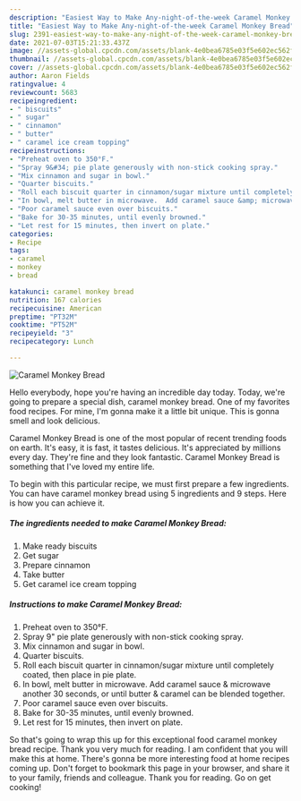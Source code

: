 ```yaml
---
description: "Easiest Way to Make Any-night-of-the-week Caramel Monkey Bread"
title: "Easiest Way to Make Any-night-of-the-week Caramel Monkey Bread"
slug: 2391-easiest-way-to-make-any-night-of-the-week-caramel-monkey-bread
date: 2021-07-03T15:21:33.437Z
image: //assets-global.cpcdn.com/assets/blank-4e0bea6785e03f5e602ec562f230caae08da540cada707380b4fe1bbebba43da.png
thumbnail: //assets-global.cpcdn.com/assets/blank-4e0bea6785e03f5e602ec562f230caae08da540cada707380b4fe1bbebba43da.png
cover: //assets-global.cpcdn.com/assets/blank-4e0bea6785e03f5e602ec562f230caae08da540cada707380b4fe1bbebba43da.png
author: Aaron Fields
ratingvalue: 4
reviewcount: 5683
recipeingredient:
- " biscuits"
- " sugar"
- " cinnamon"
- " butter"
- " caramel ice cream topping"
recipeinstructions:
- "Preheat oven to 350°F."
- "Spray 9&#34; pie plate generously with non-stick cooking spray."
- "Mix cinnamon and sugar in bowl."
- "Quarter biscuits."
- "Roll each biscuit quarter in cinnamon/sugar mixture until completely coated, then place in pie plate."
- "In bowl, melt butter in microwave.  Add caramel sauce &amp; microwave another 30 seconds, or until butter &amp; caramel can be blended together."
- "Poor caramel sauce even over biscuits."
- "Bake for 30-35 minutes, until evenly browned."
- "Let rest for 15 minutes, then invert on plate."
categories:
- Recipe
tags:
- caramel
- monkey
- bread

katakunci: caramel monkey bread 
nutrition: 167 calories
recipecuisine: American
preptime: "PT32M"
cooktime: "PT52M"
recipeyield: "3"
recipecategory: Lunch

---
```



![Caramel Monkey Bread](//assets-global.cpcdn.com/assets/blank-4e0bea6785e03f5e602ec562f230caae08da540cada707380b4fe1bbebba43da.png)

Hello everybody, hope you're having an incredible day today. Today, we're going to prepare a special dish, caramel monkey bread. One of my favorites food recipes. For mine, I'm gonna make it a little bit unique. This is gonna smell and look delicious.



Caramel Monkey Bread is one of the most popular of recent trending foods on earth. It's easy, it is fast, it tastes delicious. It's appreciated by millions every day. They're fine and they look fantastic. Caramel Monkey Bread is something that I've loved my entire life.


To begin with this particular recipe, we must first prepare a few ingredients. You can have caramel monkey bread using 5 ingredients and 9 steps. Here is how you can achieve it.

<!--inarticleads1-->

##### The ingredients needed to make Caramel Monkey Bread:

1. Make ready  biscuits
1. Get  sugar
1. Prepare  cinnamon
1. Take  butter
1. Get  caramel ice cream topping




<!--inarticleads2-->

##### Instructions to make Caramel Monkey Bread:

1. Preheat oven to 350°F.
1. Spray 9&#34; pie plate generously with non-stick cooking spray.
1. Mix cinnamon and sugar in bowl.
1. Quarter biscuits.
1. Roll each biscuit quarter in cinnamon/sugar mixture until completely coated, then place in pie plate.
1. In bowl, melt butter in microwave.  Add caramel sauce &amp; microwave another 30 seconds, or until butter &amp; caramel can be blended together.
1. Poor caramel sauce even over biscuits.
1. Bake for 30-35 minutes, until evenly browned.
1. Let rest for 15 minutes, then invert on plate.




So that's going to wrap this up for this exceptional food caramel monkey bread recipe. Thank you very much for reading. I am confident that you will make this at home. There's gonna be more interesting food at home recipes coming up. Don't forget to bookmark this page in your browser, and share it to your family, friends and colleague. Thank you for reading. Go on get cooking!
